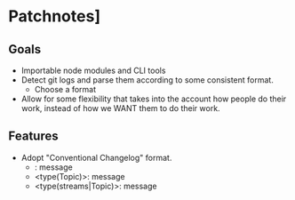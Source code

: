 # Patchnotes]

## Goals

+ Importable node modules and CLI tools
+ Detect git logs and parse them according to some consistent format.
  + Choose a format
+ Allow for some flexibility that takes into the account how people do their work, instead of how we WANT them to do their work.

## Features

+ Adopt "Conventional Changelog" format.
  + <type>: message
  + <type(Topic)>: message
  + <type(streams|Topic)>: message
